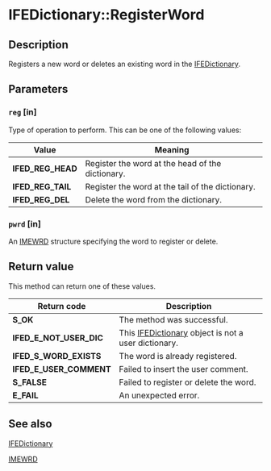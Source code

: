 # IFEDictionary::RegisterWord

## Description

Registers a new word or deletes an existing word in the [IFEDictionary](https://learn.microsoft.com/windows/desktop/api/msime/nn-msime-ifedictionary).

## Parameters

### `reg` [in]

Type of operation to perform. This can be one of the following values:

| Value | Meaning |
| --- | --- |
| **IFED_REG_HEAD** | Register the word at the head of the dictionary. |
| **IFED_REG_TAIL** | Register the word at the tail of the dictionary. |
| **IFED_REG_DEL** | Delete the word from the dictionary. |

### `pwrd` [in]

An [IMEWRD](https://learn.microsoft.com/windows/desktop/api/msime/ns-msime-imewrd) structure specifying the word to register or delete.

## Return value

This method can return one of these values.

| Return code | Description |
| --- | --- |
| **S_OK** | The method was successful. |
| **IFED_E_NOT_USER_DIC** | This [IFEDictionary](https://learn.microsoft.com/windows/desktop/api/msime/nn-msime-ifedictionary) object is not a user dictionary. |
| **IFED_S_WORD_EXISTS** | The word is already registered. |
| **IFED_E_USER_COMMENT** | Failed to insert the user comment. |
| **S_FALSE** | Failed to register or delete the word. |
| **E_FAIL** | An unexpected error. |

## See also

[IFEDictionary](https://learn.microsoft.com/windows/desktop/api/msime/nn-msime-ifedictionary)

[IMEWRD](https://learn.microsoft.com/windows/desktop/api/msime/ns-msime-imewrd)